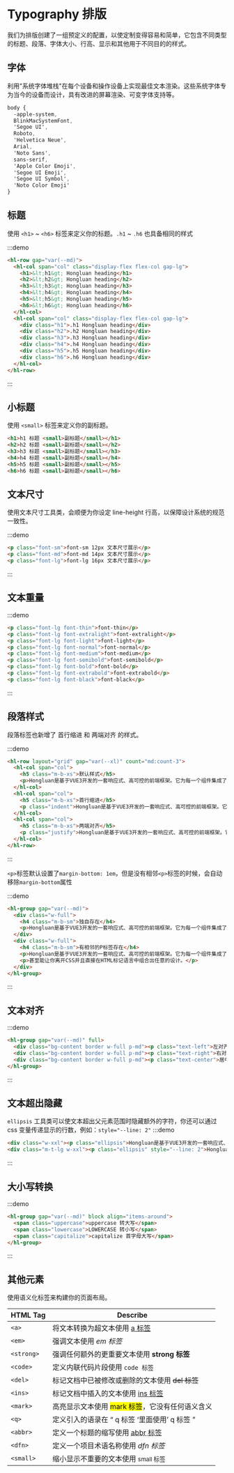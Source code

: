 # Typography 排版

我们为排版创建了一组预定义的配置，以使定制变得容易和简单，它包含不同类型的标题、段落、字体大小、行高、显示和其他用于不同目的的样式。

## 字体

利用"系统字体堆栈"在每个设备和操作设备上实现最佳文本渲染。这些系统字体专为当今的设备而设计，具有改进的屏幕渲染、可变字体支持等。

```scss
body {
  -apple-system,
  BlinkMacSystemFont,
  'Segoe UI',
  Roboto,
  'Helvetica Neue',
  Arial,
  'Noto Sans',
  sans-serif,
  'Apple Color Emoji',
  'Segoe UI Emoji',
  'Segoe UI Symbol',
  'Noto Color Emoji'
}
```

## 标题

使用 `<h1>` ~ `<h6>` 标签来定义你的标题。`.h1` ~ `.h6` 也具备相同的样式

:::demo

```html
<hl-row gap="var(--md)">
  <hl-col span="col" class="display-flex flex-col gap-lg">
    <h1>&lt;h1&gt; Hongluan heading</h1>
    <h2>&lt;h2&gt; Hongluan heading</h2>
    <h3>&lt;h3&gt; Hongluan heading</h3>
    <h4>&lt;h4&gt; Hongluan heading</h4>
    <h5>&lt;h5&gt; Hongluan heading</h5>
    <h6>&lt;h6&gt; Hongluan heading</h6>
  </hl-col>
  <hl-col span="col" class="display-flex flex-col gap-lg">
    <div class="h1">.h1 Hongluan heading</div>
    <div class="h2">.h2 Hongluan heading</div>
    <div class="h3">.h3 Hongluan heading</div>
    <div class="h4">.h4 Hongluan heading</div>
    <div class="h5">.h5 Hongluan heading</div>
    <div class="h6">.h6 Hongluan heading</div>
  </hl-col>
</hl-row>
```

:::

## 小标题

使用 `<small>` 标签来定义你的副标题。

```html
<h1>h1 标题 <small>副标题</small></h1>
<h2>h2 标题 <small>副标题</small></h2>
<h3>h3 标题 <small>副标题</small></h3>
<h4>h4 标题 <small>副标题</small></h4>
<h5>h5 标题 <small>副标题</small></h5>
<h6>h6 标题 <small>副标题</small></h6>
```

## 文本尺寸

使用文本尺寸工具类，会顺便为你设定 line-height 行高，以保障设计系统的规范一致性。

:::demo

```html
<p class="font-sm">font-sm 12px 文本尺寸展示</p>
<p class="font-md">font-md 14px 文本尺寸展示</p>
<p class="font-lg">font-lg 16px 文本尺寸展示</p>
```

:::

## 文本重量

:::demo

```html
<p class="font-lg font-thin">font-thin</p>
<p class="font-lg font-extralight">font-extralight</p>
<p class="font-lg font-light">font-light</p>
<p class="font-lg font-normal">font-normal</p>
<p class="font-lg font-medium">font-medium</p>
<p class="font-lg font-semibold">font-semibold</p>
<p class="font-lg font-bold">font-bold</p>
<p class="font-lg font-extrabold">font-extrabold</p>
<p class="font-lg font-black">font-black</p>
```

:::

## 段落样式

段落标签也新增了 首行缩进 和 两端对齐 的样式。

:::demo

```html
<hl-row layout="grid" gap="var(--xl)" count="md:count-3">
  <hl-col span="col">
    <h5 class="m-b-xs">默认样式</h5>
    <p>Hongluan是基于VUE3开发的一套响应式、高可控的前端框架。它为每一个组件集成了尺寸、间距、状态颜色等语义化类型，甚至能让你离开CSS并且直接在HTML标记语言中组合出任意的设计。</p>
  </hl-col>
  <hl-col span="col">
    <h5 class="m-b-xs">首行缩进</h5>
    <p class="indent">Hongluan是基于VUE3开发的一套响应式、高可控的前端框架。它为每一个组件集成了尺寸、间距、状态颜色等语义化类型，甚至能让你离开CSS并且直接在HTML标记语言中组合出任意的设计。</p>
  </hl-col>
  <hl-col span="col">
    <h5 class="m-b-xs">两端对齐</h5>
    <p class="justify">Hongluan是基于VUE3开发的一套响应式、高可控的前端框架。它为每一个组件集成了尺寸、间距、状态颜色等语义化类型，甚至能让你离开CSS并且直接在HTML标记语言中组合出任意的设计。</p>
  </hl-col>
</hl-row>
```

:::

`<p>`标签默认设置了`margin-bottom: 1em`，但是没有相邻`<p>`标签的时候，会自动移除`margin-bottom`属性

:::demo

```html
<hl-group gap="var(--md)">
  <div class="w-full">
    <h4 class="m-b-sm">独自存在</h4>
    <p>Hongluan是基于VUE3开发的一套响应式、高可控的前端框架。它为每一个组件集成了尺寸、间距、状态颜色等语义化类型，甚至能让你离开CSS并且直接在HTML标记语言中组合出任意的设计。</p>
  </div>
  <div class="w-full">
    <h4 class="m-b-sm">有相邻的P标签存在</h4>
    <p>Hongluan是基于VUE3开发的一套响应式、高可控的前端框架。它为每一个组件集成了尺寸、间距、状态颜色等语义化类型，</p>
    <p>甚至能让你离开CSS并且直接在HTML标记语言中组合出任意的设计。</p>
  </div>
</hl-group>
```

:::

## 文本对齐

:::demo

```html
<hl-group gap="var(--md)" full>
  <div class="bg-content border w-full p-md"><p class="text-left">左对齐</p></div>
  <div class="bg-content border w-full p-md"><p class="text-right">右对齐</p></div>
  <div class="bg-content border w-full p-md"><p class="text-center">居中对齐</p></div>
</hl-group>
```

:::

## 文本超出隐藏

`ellipsis` 工具类可以使文本超出父元素范围时隐藏额外的字符，你还可以通过 css 变量传递显示的行数，例如：`style="--line: 2"`
:::demo

```html
<div class="w-xxl"><p class="ellipsis">Hongluan是基于VUE3开发的一套响应式、高可控的前端框架。它为每一个组件集成了尺寸、间距、状态颜色等语义化类型，甚至能让你离开CSS并且直接在HTML标记语言中组合出任意的设计。</p></div>
<div class="m-t-lg w-xxl"><p class="ellipsis" style="--line: 2">Hongluan是基于VUE3开发的一套响应式、高可控的前端框架。它为每一个组件集成了尺寸、间距、状态颜色等语义化类型，甚至能让你离开CSS并且直接在HTML标记语言中组合出任意的设计。</p></div>
```

:::

## 大小写转换

:::demo

```html
<hl-group gap="var(--md)" block align="items-around">
  <span class="uppercase">uppercase 转大写</span>
  <span class="lowercase">LOWERCASE 转小写</span>
  <span class="capitalize">capitalize 首字母大写</span>
</hl-group>
```

:::

## 其他元素

使用语义化标签来构建你的页面布局。

<div class="scrollable m-t-md">

| HTML Tag                    | Describe                                                                       |
| --------------------------- | ------------------------------------------------------------------------------ |
| <code>&lt;a&gt;</code>      | 将文本转换为超文本使用 <a href="#">a 标签</a>                                  |
| <code>&lt;em&gt;</code>     | 强调文本使用 <em>em 标签</em>                                                  |
| <code>&lt;strong&gt;</code> | 强调任何额外的更重要文本使用 <strong>strong 标签</strong>                      |
| <code>&lt;code&gt;</code>   | 定义内联代码片段使用 <code>code 标签</code>                                    |
| <code>&lt;del&gt;</code>    | 标记文档中已被修改或删除的文本使用 <del>del 标签</del>                         |
| <code>&lt;ins&gt;</code>    | 标记文档中插入的文本使用 <ins>ins 标签</ins>                                   |
| <code>&lt;mark&gt;</code>   | 高亮显示文本使用 <mark>mark 标签</mark>，它没有任何语义含义                    |
| <code>&lt;q&gt;</code>      | 定义引入的语录在 <q> q 标签 <q>里面使用</q> q 标签 </q>                        |
| <code>&lt;abbr&gt;</code>   | 定义一个标题的缩写使用 <abbr title="Abbreviation Element">abbr 标签</abbr>     |
| <code>&lt;dfn&gt;</code>    | 定义一个项目术语名称使用 <dfn title="Defines a definition term">dfn 标签</dfn> |
| <code>&lt;small&gt;</code>  | 缩小显示不重要的文本使用 <small>small 标签</small>                             |

</div>
